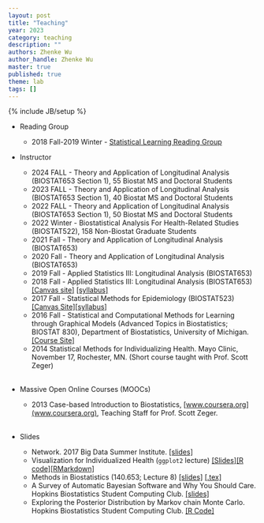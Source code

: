 ```yaml
---
layout: post
title: "Teaching"
year: 2023
category: teaching
description: ""
authors: Zhenke Wu
author_handle: Zhenke Wu
master: true
published: true
theme: lab
tags: []
---
```

{% include JB/setup %}

* Reading Group
    + 2018 Fall-2019 Winter - [Statistical Learning Reading Group](/teaching/statistical_learning_reading_group)

* Instructor
    + 2024 FALL - Theory and Application of Longitudinal Analysis (BIOSTAT653 Section 1), 55 Biostat MS and Doctoral Students
    + 2023 FALL - Theory and Application of Longitudinal Analysis (BIOSTAT653 Section 1), 40 Biostat MS and Doctoral Students
    + 2022 FALL - Theory and Application of Longitudinal Analysis (BIOSTAT653 Section 1), 50 Biostat MS and Doctoral Students
    + 2022 Winter - Biostatistical Analysis For Health-Related Studies (BIOSTAT522), 158 Non-Biostat Graduate Students
    + 2021 Fall - Theory and Application of Longitudinal Analysis (BIOSTAT653)
    + 2020 Fall - Theory and Application of Longitudinal Analysis (BIOSTAT653)
    + 2019 Fall - Applied Statistics III: Longitudinal Analysis (BIOSTAT653)
	+ 2018 Fall - Applied Statistics III: Longitudinal Analysis (BIOSTAT653) [[Canvas site]](https://umich.instructure.com/courses/240497) [[syllabus]](https://sph.umich.edu/academics/courses/syllabi/BIOSTAT653.pdf)
    + 2017 Fall - Statistical Methods for Epidemiology (BIOSTAT523) [[Canvas Site]](https://umich.instructure.com/courses/212456)[[syllabus]](https://sph.umich.edu/academics/courses/display_course.cfm?courseID=BIOSTAT523)
    + 2016 Fall - Statistical and Computational Methods for Learning through Graphical Models (Advanced 
    Topics in Biostatistics; BIOSTAT 830), Department of Biostatistics, University of Michigan.[[Course Site]](/teaching/graphical_model)
	+ 2014 Statistical Methods for Individualizing Health. Mayo Clinic, November 17, Rochester, MN. (Short course taught with Prof. Scott Zeger)<br><br>

* Massive Open Online Courses (MOOCs)
    * 2013 Case-based Introduction to Biostatistics, [www.coursera.org](www.coursera.org), Teaching Staff for Prof. Scott Zeger.<br><br>
    	
* Slides
    * Network. 2017 Big Data Summer Institute. [[slides]](/assets/pdfs/slides/teaching/2017/bdsi_network_lecture.pdf)
	* Visualization for Individualized Health (`ggplot2` lecture) [[Slides]](/assets/pdfs/slides/teaching/2016/inhealthvis/2016-02-23-ggplot2_lecture.pdf)[[R code]](/assets/pdfs/slides/teaching/2016/inhealthvis/ggplot2_lecture.R)[[RMarkdown]](/assets/pdfs/slides/teaching/2016/inhealthvis/ggplot2_lecture.rmd)
    * Methods in Biostatistics (140.653; Lecture 8) [[slides]](/assets/pdfs/slides/teaching/2016/140.653/653_Lecture8_11Feb2016.pdf) [[.tex]](/assets/pdfs/slides/teaching/2016/140.653/653_Lecture8_beamer_source.zip)
    * A Survey of Automatic Bayesian Software and Why You Should Care. Hopkins Biostatistics Student Computing Club. [[slides]](/assets/pdfs/slides/teaching/2015/bayesian_softwares.pdf)
	* Exploring the Posterior Distribution by Markov chain Monte Carlo. Hopkins Biostatistics Student Computing Club. [[R Code]](https://github.com/zhenkewu/demo_code)

